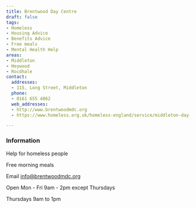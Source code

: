 ```yaml
---
title: Brentwood Day Centre
draft: false
tags:
- Homeless
- Housing Advice
- Benefits Advice
- Free meals
- Mental Health Help
areas:
- Middleton
- Heywood
- Rocdhale
contact:
  addresses:
  - 115, Long Street, Middleton
  phone:
  - 0161 655 4062
  web_addresses:
  - http://www.brentwoodmdc.org
  - https://www.homeless.org.uk/homeless-england/service/middleton-day-centre

---
```


### Information
Help for homeless people

Free morning meals

Email  info@brentwoodmdc.org

Open Mon - Fri 9am - 2pm except Thursdays

Thursdays 9am to 1pm